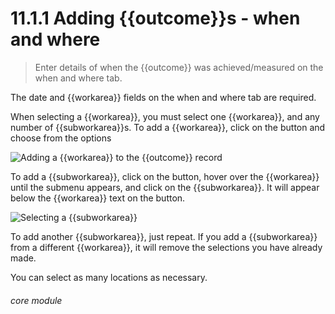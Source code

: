 # 11.1.1    Adding {{outcome}}s - when and where

> Enter details of when the {{outcome}} was achieved/measured on the when and where tab. 

The date and {{workarea}} fields on the when and where tab are required.

When selecting a {{workarea}}, you must select one {{workarea}}, and any number of {{subworkarea}}s. To add a {{workarea}}, click on the button and choose from the options

![Adding a {{workarea}} to the {{outcome}} record]({{imgpath}}75a.png)

To add a {{subworkarea}}, click on the button, hover over the {{workarea}} until the submenu appears, and click on the {{subworkarea}}. It will appear below the {{workarea}} text on the button.

![Selecting a {{subworkarea}}]({{imgpath}}75b.png)

To add another {{subworkarea}}, just repeat. If you add a {{subworkarea}} from a different {{workarea}}, it will remove the selections you have already made.

You can select as many locations as necessary. 

###### core module


